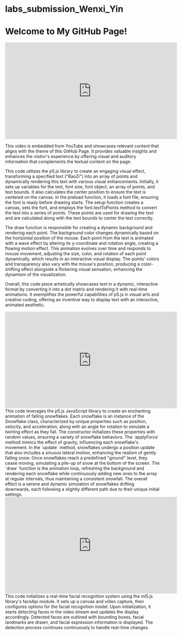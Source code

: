 # labs_submission_Wenxi_Yin
 
<!DOCTYPE html>
<html>
<head>
  <title>Embedded YouTube Video</title>
</head>
<body>

<h1>Welcome to My GitHub Page!</h1>

<!-- Embed YouTube Video -->
<div>
  <iframe width="560" height="315" src="https://www.youtube.com/embed/KcMnaz_a7r0" frameborder="0" allow="accelerometer; autoplay; clipboard-write; encrypted-media; gyroscope; picture-in-picture" allowfullscreen></iframe>
</div>

<p>This video is embedded from YouTube and showcases relevant content that aligns with the theme of this GitHub Page. It provides valuable insights and enhances the visitor's experience by offering visual and auditory information that complements the textual content on the page.</p>

</body>
</html>
This code utilizes the p5.js library to create an engaging visual effect, transforming a specified text ("BaoZi") into an array of points and dynamically rendering this text with various visual enhancements. Initially, it sets up variables for the text, font size, font object, an array of points, and text bounds. It also calculates the center position to ensure the text is centered on the canvas. In the preload function, it loads a font file, ensuring the font is ready before drawing starts. The setup function creates a canvas, sets the font, and employs the font.textToPoints method to convert the text into a series of points. These points are used for drawing the text and are calculated along with the text bounds to center the text correctly.

The draw function is responsible for creating a dynamic background and rendering each point. The background color changes dynamically based on the horizontal position of the mouse. Each point from the text is animated with a wave effect by altering its y-coordinate and rotation angle, creating a flowing motion effect. This animation evolves over time and responds to mouse movement, adjusting the size, color, and rotation of each point dynamically, which results in an interactive visual display. The points' colors and transparency also vary with the mouse's position, producing a color-shifting effect alongside a flickering visual sensation, enhancing the dynamism of the visualization.

Overall, this code piece artistically showcases text in a dynamic, interactive format by converting it into a dot matrix and rendering it with real-time animations. It exemplifies the powerful capabilities of p5.js in visual arts and creative coding, offering an inventive way to display text with an interactive, animated aesthetic.
<iframe width="560" height="315" src="https://www.youtube.com/embed/ZfhBomNteUA" title="YouTube video player" frameborder="0" allow="accelerometer; autoplay; clipboard-write; encrypted-media; gyroscope; picture-in-picture" allowfullscreen></iframe>
This code leverages the p5.js JavaScript library to create an enchanting animation of falling snowflakes. Each snowflake is an instance of the Snowflake class, characterized by unique properties such as position, velocity, and acceleration, along with an angle for rotation to simulate a twirling effect as they fall. The constructor initializes these properties with random values, ensuring a variety of snowflake behaviors. The `applyForce` method mimics the effect of gravity, influencing each snowflake's movement. In the `update` method, snowflakes undergo a position update that also includes a sinuous lateral motion, enhancing the realism of gently falling snow. Once snowflakes reach a predefined "ground" level, they cease moving, simulating a pile-up of snow at the bottom of the screen. The `draw` function is the animation loop, refreshing the background and rendering each snowflake while continuously adding new ones to the array at regular intervals, thus maintaining a consistent snowfall. The overall effect is a serene and dynamic simulation of snowflakes drifting downwards, each following a slightly different path due to their unique initial settings.
<iframe width="560" height="315" src="https://youtu.be/locgSZt2Diw" frameborder="0" allow="accelerometer; autoplay; clipboard-write; encrypted-media; gyroscope; picture-in-picture" allowfullscreen></iframe>
</div>
This code initializes a real-time facial recognition system using the ml5.js library's faceApi module. It sets up a canvas and video capture, then configures options for the facial recognition model. Upon initialization, it starts detecting faces in the video stream and updates the display accordingly. Detected faces are outlined with bounding boxes, facial landmarks are drawn, and facial expression information is displayed. The detection process continues continuously to handle real-time changes.
